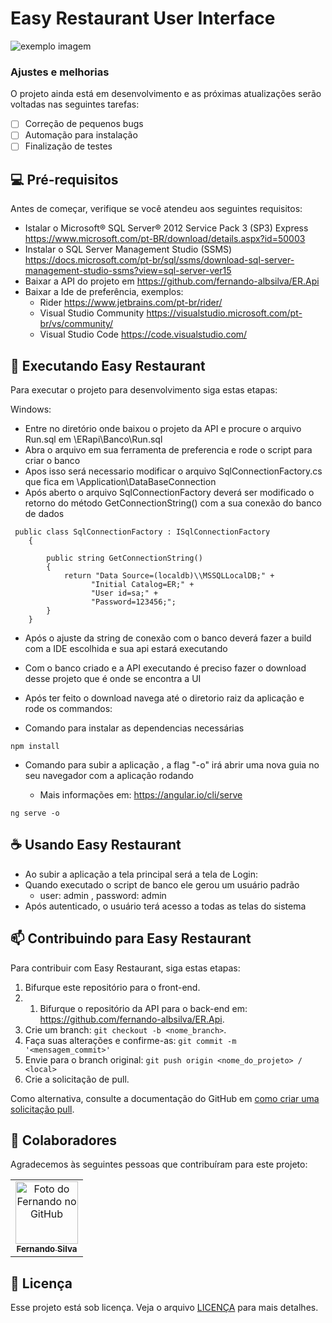# Easy Restaurant User Interface

<img src="exemplo-image.png" alt="exemplo imagem">

### Ajustes e melhorias

O projeto ainda está em desenvolvimento e as próximas atualizações serão voltadas nas seguintes tarefas:

- [ ] Correção de pequenos bugs
- [ ] Automação para instalação
- [ ] Finalização de testes

## 💻 Pré-requisitos

Antes de começar, verifique se você atendeu aos seguintes requisitos:

* Istalar o Microsoft® SQL Server® 2012 Service Pack 3 (SP3) Express https://www.microsoft.com/pt-BR/download/details.aspx?id=50003
* Instalar o SQL Server Management Studio (SSMS)  https://docs.microsoft.com/pt-br/sql/ssms/download-sql-server-management-studio-ssms?view=sql-server-ver15
* Baixar a API do projeto em https://github.com/fernando-albsilva/ER.Api
* Baixar a Ide de preferência, exemplos:
    * Rider https://www.jetbrains.com/pt-br/rider/
    * Visual Studio Community https://visualstudio.microsoft.com/pt-br/vs/community/
    * Visual Studio Code https://code.visualstudio.com/

## 🚀 Executando Easy Restaurant

Para executar o projeto para desenvolvimento siga estas etapas:

Windows:

* Entre no diretório onde baixou o projeto da API e procure o arquivo Run.sql em \ERapi\Banco\Run.sql
* Abra o arquivo em sua ferramenta de preferencia e rode o script para criar o banco
* Apos isso será necessario modificar o arquivo SqlConnectionFactory.cs que fica em \Application\DataBaseConnection
* Após aberto o arquivo SqlConnectionFactory deverá ser modificado o retorno do método GetConnectionString() com a sua conexão do banco de dados 
    
```
 public class SqlConnectionFactory : ISqlConnectionFactory
    {

        public string GetConnectionString()
        {  
            return "Data Source=(localdb)\\MSSQLLocalDB;" +
                  "Initial Catalog=ER;" +
                  "User id=sa;" +
                  "Password=123456;";
        }
    }
```

* Após o ajuste da string de conexão com o banco deverá fazer a build com a IDE escolhida e sua api estará executando
* Com o banco criado e a API executando é preciso fazer o download desse projeto que é onde se encontra a UI
* Após ter feito o download navega até o diretorio raiz da aplicação e rode os commandos:

* Comando para instalar as dependencias necessárias

```
npm install
```

* Comando para subir a aplicação , a flag "-o" irá abrir uma nova guia no seu navegador com a aplicação rodando
    
    * Mais informações em: https://angular.io/cli/serve
 
``` 
ng serve -o
```


## ☕ Usando Easy Restaurant

* Ao subir a aplicação a tela principal será a tela de Login:
* Quando executado o script de banco ele gerou um usuário padrão
    * user: admin , password: admin
* Após autenticado, o usuário terá acesso a todas as telas do sistema



## 📫 Contribuindo para Easy Restaurant

Para contribuir com Easy Restaurant, siga estas etapas:

1. Bifurque este repositório para o front-end.
2. 1. Bifurque o repositório da API para o back-end em: https://github.com/fernando-albsilva/ER.Api.
3. Crie um branch: `git checkout -b <nome_branch>`.
4. Faça suas alterações e confirme-as: `git commit -m '<mensagem_commit>'`
5. Envie para o branch original: `git push origin <nome_do_projeto> / <local>`
6. Crie a solicitação de pull.

Como alternativa, consulte a documentação do GitHub em [como criar uma solicitação pull](https://help.github.com/en/github/collaborating-with-issues-and-pull-requests/creating-a-pull-request).

## 🤝 Colaboradores

Agradecemos às seguintes pessoas que contribuíram para este projeto:

<table>
  <tr>
    <td align="center">
      <a href="#">
        <img src="https://avatars.githubusercontent.com/u/49257064?s=400&u=d167a6f5fb872a47f0dcf619d274bfa9baf89283&v=4" width="100px;" alt="Foto do Fernando no GitHub"/><br>
        <sub>
          <b>Fernando Silva</b>
        </sub>
      </a>
    </td>
  
  </tr>
</table>

<!-- 
## 😄 Seja um dos contribuidores<br>

Quer fazer parte desse projeto? Clique [AQUI](CONTRIBUTING.md) e leia como contribuir. -->

## 📝 Licença

Esse projeto está sob licença. Veja o arquivo [LICENÇA](LICENSE.md) para mais detalhes.

